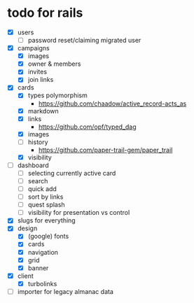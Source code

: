 # todo for rails

- [x] users
  	- [ ] password reset/claiming migrated user
- [x] campaigns
	- [x] images
	- [x] owner & members
	- [x] invites
	- [x] join links
- [x] cards
    - [x] types polymorphism
		- https://github.com/chaadow/active_record-acts_as
	- [x] markdown
	- [x] links
		- https://github.com/opf/typed_dag
	- [x] images
	- [ ] history
		- https://github.com/paper-trail-gem/paper_trail
	- [x] visibility
- [ ] dashboard
	- [ ] selecting currently active card
	- [ ] search
	- [ ] quick add
	- [ ] sort by links
	- [ ] quest splash
	- [ ] visibility for presentation vs control
- [x] slugs for everything
- [x] design
  	- [x] (google) fonts
	- [x] cards
	- [x] navigation
	- [x] grid
	- [x] banner
- [x] client
  	- [x] turbolinks
- [ ] importer for legacy almanac data
